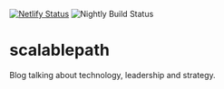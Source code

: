 [![Netlify Status](https://api.netlify.com/api/v1/badges/14bd7975-2f8f-4846-943a-0a36c7f7edc8/deploy-status)](https://app.netlify.com/projects/scalablepath/deploys)
![Nightly Build Status](https://github.com/jsmith97/scalablepath/actions/workflows/nightly-deploy.yaml/badge.svg?branch=main)

# scalablepath
Blog talking about technology, leadership and strategy.

